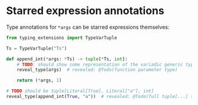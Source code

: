 # Starred expression annotations

Type annotations for `*args` can be starred expressions themselves:

```py
from typing_extensions import TypeVarTuple

Ts = TypeVarTuple("Ts")

def append_int(*args: *Ts) -> tuple[*Ts, int]:
    # TODO: should show some representation of the variadic generic type
    reveal_type(args)  # revealed: @Todo(function parameter type)

    return (*args, 1)

# TODO should be tuple[Literal[True], Literal["a"], int]
reveal_type(append_int(True, "a"))  # revealed: @Todo(full tuple[...] support)
```
